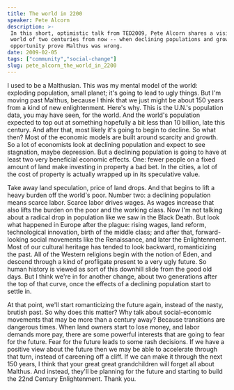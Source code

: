 ```yaml
---
title: The world in 2200
speaker: Pete Alcorn
description: >-
 In this short, optimistic talk from TED2009, Pete Alcorn shares a vision of the
 world of two centuries from now -- when declining populations and growing
 opportunity prove Malthus was wrong.
date: 2009-02-05
tags: ["community","social-change"]
slug: pete_alcorn_the_world_in_2200
---
```


I used to be a Malthusian. This was my mental model of the world: exploding population,
small planet; it's going to lead to ugly things. But I'm moving past Malthus, because I
think that we just might be about 150 years from a kind of new enlightenment. Here's why.
This is the U.N.'s population data, you may have seen, for the world. And the world's
population expected to top out at something hopefully a bit less than 10 billion, late
this century. And after that, most likely it's going to begin to decline. So what then?
Most of the economic models are built around scarcity and growth. So a lot of economists
look at declining population and expect to see stagnation, maybe depression. But a
declining population is going to have at least two very beneficial economic effects. One:
fewer people on a fixed amount of land make investing in property a bad bet. In the
cities, a lot of the cost of property is actually wrapped up in its speculative
value.

Take away land speculation, price of land drops. And that begins to lift a heavy burden
off the world's poor. Number two: a declining population means scarce labor. Scarce labor
drives wages. As wages increase that also lifts the burden on the poor and the working
class. Now I'm not talking about a radical drop in population like we saw in the Black
Death. But look what happened in Europe after the plague: rising wages, land reform,
technological innovation, birth of the middle class; and after that, forward-looking
social movements like the Renaissance, and later the Enlightenment. Most of our cultural
heritage has tended to look backward, romanticizing the past. All of the Western religions
begin with the notion of Eden, and descend through a kind of profligate present to a very
ugly future. So human history is viewed as sort of this downhill slide from the good old
days. But I think we're in for another change, about two generations after the top of that
curve, once the effects of a declining population start to settle in.

At that point, we'll start romanticizing the future again, instead of the nasty, brutish
past. So why does this matter? Why talk about social-economic movements that may be more
than a century away? Because transitions are dangerous times. When land owners start to
lose money, and labor demands more pay, there are some powerful interests that are going
to fear for the future. Fear for the future leads to some rash decisions. If we have a
positive view about the future then we may be able to accelerate through that turn,
instead of careening off a cliff. If we can make it through the next 150 years, I think
that your great great grandchildren will forget all about Malthus. And instead, they'll be
planning for the future and starting to build the 22nd Century Enlightenment. Thank you.

<!--
ad_duration=3.33
event="TED2009"
external_start_time=0
intro_duration=11.82
is_subtitle_required="False"
is_talk_featured="True"
language="en"
language_swap="False"
native_language="en"
number_of_related_talks=6
number_of_speakers=1
number_of_subtitled_videos=34
number_of_tags=2
number_of_talk_download_languages=35
number_of_talk_more_resources=0
number_of_talk_recommendations=0
number_of_talks_take_actions=0
post_ad_duration=0.83
published_timestamp="2009-06-08 01:00:00"
recording_date="2009-02-05"
speaker_description="Media exec"
speaker_is_published=1
speaker_name="Pete Alcorn"
speaker_what_others_say="Land nobody owns. The twenty-second-century enlightenment."
talk_name="The world in 2200"
talks_tags=["community","social-change"]
url_audio="https://download.ted.com/talks/PeteAlcorn_2009.mp3?apikey=acme-roadrunner"
url_photo_speaker="https://pe.tedcdn.com/images/ted/94813_254x191.jpg"
url_photo_talk="https://pe.tedcdn.com/images/ted/94820_800x600.jpg"
url_webpage="https://www.ted.com/talks/pete_alcorn_the_world_in_2200"
video_type_name="TED Stage Talk"
-->